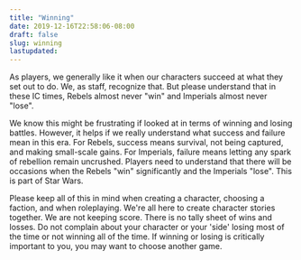 ```yaml
---
title: "Winning"
date: 2019-12-16T22:58:06-08:00
draft: false
slug: winning
lastupdated:
---
```


As players, we generally like it when our characters succeed at what they set out to do. We, as staff, recognize that. But please understand that in these IC times, Rebels almost never "win" and Imperials almost never "lose".

We know this might be frustrating if looked at in terms of winning and losing battles. However, it helps if we really understand what success and failure mean in this era. For Rebels, success means survival, not being captured, and making small-scale gains. For Imperials, failure means letting any spark of rebellion remain uncrushed. Players need to understand that there will be occasions when the Rebels "win" significantly and the Imperials "lose". This is part of Star Wars.

Please keep all of this in mind when creating a character, choosing a faction, and when roleplaying. We're all here to create character stories together. We are not keeping score. There is no tally sheet of wins and losses. Do not complain about your character or your 'side' losing most of the time or not winning all of the time. If winning or losing is critically important to you, you may want to choose another game.